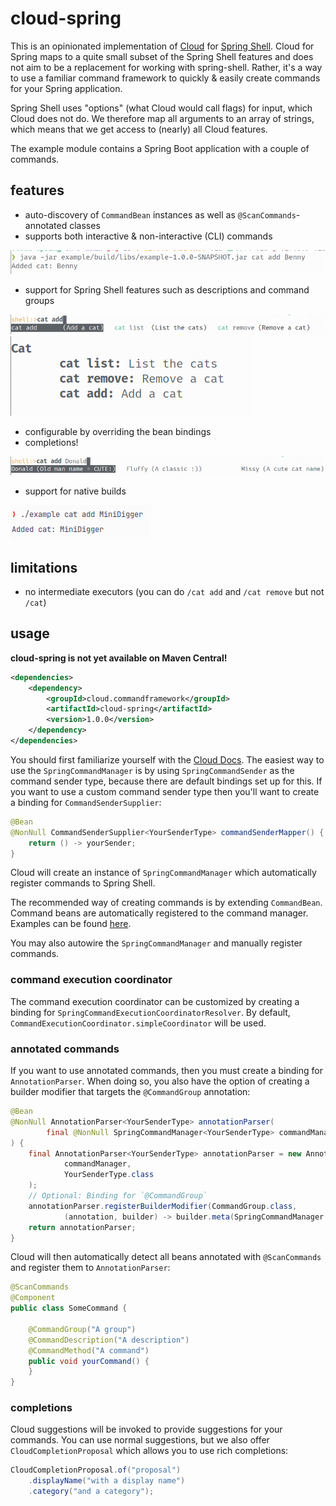# cloud-spring

This is an opinionated implementation of [Cloud](https://github.com/incendo/cloud) for 
[Spring Shell](https://spring.io/projects/spring-shell).
Cloud for Spring maps to a quite small subset of the Spring Shell features and does not aim to be a replacement
for working with spring-shell.
Rather, it's a way to use a familiar command framework to quickly & easily create commands for your Spring application.

Spring Shell uses "options" (what Cloud would call flags) for input, which Cloud does not do.
We therefore map all arguments to an array of strings, which means that we get access to (nearly) all Cloud features.

The example module contains a Spring Boot application with a couple of commands.

## features

- auto-discovery of `CommandBean` instances as well as `@ScanCommands`-annotated classes
- supports both interactive & non-interactive (CLI) commands

![cli](img/cli.png)

- support for Spring Shell features such as descriptions and command groups

![descriptions](img/descriptions.png)
![help](img/help.png)

- configurable by overriding the bean bindings
- completions!

![completions](img/completions.png)

- support for native builds

![native](img/native.png)

## limitations

- no intermediate executors (you can do `/cat add` and `/cat remove` but not `/cat`)

## usage

**cloud-spring is not yet available on Maven Central!**
```xml
<dependencies>
    <dependency>
        <groupId>cloud.commandframework</groupId>
        <artifactId>cloud-spring</artifactId>
        <version>1.0.0</version>
    </dependency>
</dependencies>
```

You should first familiarize yourself with the [Cloud Docs](https://cloud.incendo.org).
The easiest way to use the `SpringCommandManager` is by using `SpringCommandSender` as the command sender type,
because there are default bindings set up for this.
If you want to use a custom command sender type then you'll want to create a binding for `CommandSenderSupplier`:
```java
@Bean
@NonNull CommandSenderSupplier<YourSenderType> commandSenderMapper() {
    return () -> yourSender;
}
```
Cloud will create an instance of `SpringCommandManager` which automatically register commands to Spring Shell.

The recommended way of creating commands is by extending `CommandBean`.
Command beans are automatically registered to the command manager. 
Examples can be found
[here](https://github.com/Incendo/cloud-spring/tree/main/example/src/main/java/org/incendo/cloud/spring/example/commands).

You may also autowire the `SpringCommandManager` and manually register commands.

### command execution coordinator

The command execution coordinator can be customized by creating a binding for `SpringCommandExecutionCoordinatorResolver`.
By default, `CommandExecutionCoordinator.simpleCoordinator` will be used.

### annotated commands

If you want to use annotated commands, then you must create a binding for `AnnotationParser`.
When doing so, you also have the option of creating a builder modifier that targets the `@CommandGroup` annotation:
```java
@Bean
@NonNull AnnotationParser<YourSenderType> annotationParser(
        final @NonNull SpringCommandManager<YourSenderType> commandManager
) {
    final AnnotationParser<YourSenderType> annotationParser = new AnnotationParser<>(
            commandManager,
            YourSenderType.class
    );
    // Optional: Binding for `@CommandGroup`
    annotationParser.registerBuilderModifier(CommandGroup.class,
            (annotation, builder) -> builder.meta(SpringCommandManager.COMMAND_GROUP_KEY, annotation.value()));
    return annotationParser;
}
```

Cloud will then automatically detect all beans annotated with `@ScanCommands` and register them to `AnnotationParser`:
```java
@ScanCommands
@Component
public class SomeCommand {

    @CommandGroup("A group")
    @CommandDescription("A description")
    @CommandMethod("A command")
    public void yourCommand() {
    }
}
```

### completions

Cloud suggestions will be invoked to provide suggestions for your commands.
You can use normal suggestions, but we also offer `CloudCompletionProposal` which
allows you to use rich completions:
```java
CloudCompletionProposal.of("proposal")
    .displayName("with a display name")
    .category("and a category");
```
